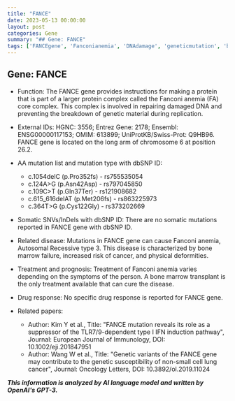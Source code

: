 ```yaml
---
title: "FANCE"
date: 2023-05-13 00:00:00
layout: post
categories: Gene
summary: "## Gene: FANCE"
tags: ['FANCEgene', 'Fanconianemia', 'DNAdamage', 'geneticmutation', 'bonemarrowtransplant', 'cancer', 'immunology', 'lungcancer']
---
```


## Gene: FANCE

- Function: The FANCE gene provides instructions for making a protein that is part of a larger protein complex called the Fanconi anemia (FA) core complex. This complex is involved in repairing damaged DNA and preventing the breakdown of genetic material during replication.

- External IDs: HGNC: 3556; Entrez Gene: 2178; Ensembl: ENSG00000117153; OMIM: 613899; UniProtKB/Swiss-Prot: Q9HB96. FANCE gene is located on the long arm of chromosome 6 at position 26.2.

- AA mutation list and mutation type with dbSNP ID:
    * c.1054delC (p.Pro352fs) - rs755535054 
    * c.124A>G (p.Asn42Asp) - rs797045850
    * c.109C>T (p.Gln37Ter) - rs121908682
    * c.615_616delAT (p.Met206fs) - rs863225973
    * c.364T>G (p.Cys122Gly) - rs373202669

- Somatic SNVs/InDels with dbSNP ID:
    There are no somatic mutations reported in FANCE gene with dbSNP ID.

- Related disease:
    Mutations in FANCE gene can cause Fanconi anemia, Autosomal Recessive type 3. This disease is characterized by bone marrow failure, increased risk of cancer, and physical deformities.

- Treatment and prognosis:
   Treatment of Fanconi anemia varies depending on the symptoms of the person. A bone marrow transplant is the only treatment available that can cure the disease.

- Drug response:
   No specific drug response is reported for FANCE gene.

- Related papers:
    * Author: Kim Y et al., Title: "FANCE mutation reveals its role as a suppressor of the TLR7/9-dependent type I IFN induction pathway", Journal: European Journal of Immunology, DOI: 10.1002/eji.201847951
    * Author: Wang W et al., Title: "Genetic variants of the FANCE gene may contribute to the genetic susceptibility of non-small cell lung cancer", Journal: Oncology Letters, DOI: 10.3892/ol.2019.11024

**_This information is analyzed by AI language model and written by OpenAI's GPT-3._**